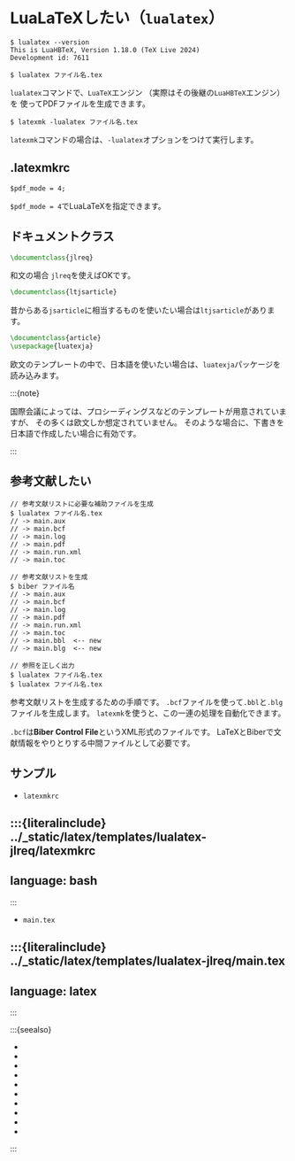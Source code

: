 # LuaLaTeXしたい（`lualatex`）

```console
$ lualatex --version
This is LuaHBTeX, Version 1.18.0 (TeX Live 2024)
Development id: 7611

$ lualatex ファイル名.tex
```

`lualatex`コマンドで、`LuaTeX`エンジン
（実際はその後継の`LuaHBTeX`エンジン）を
使ってPDFファイルを生成できます。

```console
$ latexmk -lualatex ファイル名.tex
```

`latexmk`コマンドの場合は、`-lualatex`オプションをつけて実行します。

## .latexmkrc

```unixconfig
$pdf_mode = 4;
```

`$pdf_mode = 4`でLuaLaTeXを指定できます。

## ドキュメントクラス

```latex
\documentclass{jlreq}
```

和文の場合 `jlreq`を使えばOKです。

```latex
\documentclass{ltjsarticle}
```

昔からある`jsarticle`に相当するものを使いたい場合は`ltjsarticle`があります。

```latex
\documentclass{article}
\usepackage{luatexja}
```

欧文のテンプレートの中で、日本語を使いたい場合は、`luatexja`パッケージを読み込みます。

:::{note}

国際会議によっては、プロシーディングスなどのテンプレートが用意されていますが、
その多くは欧文しか想定されていません。
そのような場合に、下書きを日本語で作成したい場合に有効です。

:::

## 参考文献したい

```console
// 参考文献リストに必要な補助ファイルを生成
$ lualatex ファイル名.tex
// -> main.aux
// -> main.bcf
// -> main.log
// -> main.pdf
// -> main.run.xml
// -> main.toc

// 参考文献リストを生成
$ biber ファイル名
// -> main.aux
// -> main.bcf
// -> main.log
// -> main.pdf
// -> main.run.xml
// -> main.toc
// -> main.bbl  <-- new
// -> main.blg  <-- new

// 参照を正しく出力
$ lualatex ファイル名.tex
$ lualatex ファイル名.tex
```

参考文献リストを生成するための手順です。
`.bcf`ファイルを使って`.bbl`と`.blg`ファイルを生成します。
`latexmk`を使うと、この一連の処理を自動化できます。

`.bcf`は**Biber Control File**というXML形式のファイルです。
LaTeXとBiberで文献情報をやりとりする中間ファイルとして必要です。

## サンプル

- `latexmkrc`

:::{literalinclude} ../_static/latex/templates/lualatex-jlreq/latexmkrc
---
language: bash
---
:::

- `main.tex`

:::{literalinclude} ../_static/latex/templates/lualatex-jlreq/main.tex
---
language: latex
---
:::

:::{seealso}

- [](./latex-latexmkrc.md)
- [](./latex-jlreq.md)
- [](./latex-luatexja-preset.md)
- [](./latex-biblatex.md)
- [](./latex-usepackage-graphicx.md)
- [](./latex-usepackage-geometry.md)
- [](./latex-usepackage-fancyhdr.md)
- [](./latex-usepackage-layout.md)
- [](./latex-bxjalipsum.md)
- [](./latex-maketitle.md)

:::
